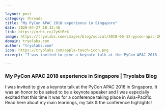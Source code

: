 ```yaml
---

layout: post
category: threads
title: "My PyCon APAC 2018 experience in Singapore"
date: 2020-04-27 18:12:46
link: https://vrhk.co/2yKtRrk
image: https://tryolabs.com/images/blog/social/2018-06-12-pycon-apac-2018-singapore-experience.0a0c3dc4.jpg
domain: tryolabs.com
author: "tryolabs.com"
icon: https://tryolabs.com/apple-touch-icon.png
excerpt: "I was invited to give a keynote talk at the PyCon APAC 2018 in Singapore. It was an honor to be asked to be a keynote speaker and I was especially excited that this time it was for a conference taking place in Asia-Pacific. Read here about my main learnings, my talk &amp; the conference highlights!"

---
```


### My PyCon APAC 2018 experience in Singapore | Tryolabs Blog

I was invited to give a keynote talk at the PyCon APAC 2018 in Singapore. It was an honor to be asked to be a keynote speaker and I was especially excited that this time it was for a conference taking place in Asia-Pacific. Read here about my main learnings, my talk &amp; the conference highlights!
